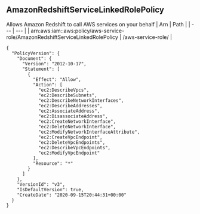 
## AmazonRedshiftServiceLinkedRolePolicy
Allows Amazon Redshift to call AWS services on your behalf
| Arn | Path |
| --- | --- |
| arn:aws:iam::aws:policy/aws-service-role/AmazonRedshiftServiceLinkedRolePolicy | /aws-service-role/ |
```
{
  "PolicyVersion": {
    "Document": {
      "Version": "2012-10-17",
      "Statement": [
        {
          "Effect": "Allow",
          "Action": [
            "ec2:DescribeVpcs",
            "ec2:DescribeSubnets",
            "ec2:DescribeNetworkInterfaces",
            "ec2:DescribeAddresses",
            "ec2:AssociateAddress",
            "ec2:DisassociateAddress",
            "ec2:CreateNetworkInterface",
            "ec2:DeleteNetworkInterface",
            "ec2:ModifyNetworkInterfaceAttribute",
            "ec2:CreateVpcEndpoint",
            "ec2:DeleteVpcEndpoints",
            "ec2:DescribeVpcEndpoints",
            "ec2:ModifyVpcEndpoint"
          ],
          "Resource": "*"
        }
      ]
    },
    "VersionId": "v3",
    "IsDefaultVersion": true,
    "CreateDate": "2020-09-15T20:44:31+00:00"
  }
}
```
